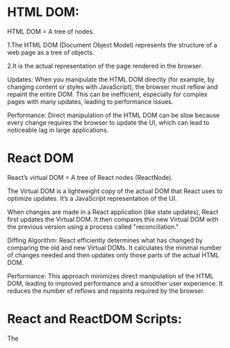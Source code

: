 # HTML DOM:
HTML DOM = A tree of nodes.

1.The HTML DOM (Document Object Model) represents the 
structure of a web page as a tree of objects. 

2.It is the actual representation of the page rendered in the browser.

Updates: 
When you manipulate the HTML DOM directly (for example, by changing content or styles with JavaScript), the browser must reflow and repaint the entire DOM. 
This can be inefficient, especially for complex pages with many updates, leading to performance issues.

Performance: Direct manipulation of the HTML DOM can be slow because every change requires the browser to update the UI, which can lead to noticeable lag in large applications.

# React DOM
React’s virtual DOM = A tree of React nodes (ReactNode).

The Virtual DOM is a lightweight copy of the actual DOM that React uses to optimize updates. It’s a JavaScript representation of the UI.

When changes are made in a React application (like state updates), React first updates the Virtual DOM. 
It then compares this new Virtual DOM with the previous version using a process called "reconciliation."

Diffing Algorithm: React efficiently determines what has changed by comparing the old and new Virtual DOMs. It calculates the minimal number of changes needed and then updates only those parts of the actual HTML DOM.

Performance: This approach minimizes direct manipulation of the HTML DOM, leading to improved performance and a smoother user experience. It reduces the number of reflows and repaints required by the browser.

# React and ReactDOM Scripts:

The <script> tags load React and ReactDOM libraries from Facebook's CDN. 
These libraries are essential for creating and managing React components and rendering them to the DOM.




# React Element
1.A React Element is a core building block of a React application. 

2.It's essentially an object representation of a UI component and describes what you want to display on the screen.

3.React Elements are typically created using React.createElement or JSX syntax.
    Example:

const element = <div>Hello, world!</div>;

This element is a React Element that represents a div with the content "Hello, world!".


# React Node
A React Node is a broader concept and represents anything that can be rendered in React, including:
        React Elements
        Strings and Numbers (like "Hello" or 123)
        Fragments (multiple child elements grouped without an extra wrapper)
        Portals (elements rendered in different parts of the DOM)
        Arrays (list of nodes)
        Booleans or null (often used to conditionally render nothing)
So, while every React Element is a React Node, not every React Node is a React Element.
ReactNode= 
1.It is a building block for a React’s virtual DOM 
It can be either

(i).ReactElement: This is the primary type in React. It’s a light, stateless, immutable, virtual representation of a DOM element.

(ii).ReactText: This is a string or a number. It’s a virtual representation of a Text Node in the DOM.

(iii).ReactFragment: This is an array of ReactNode elements.

# JSX 
JSX (JavaScript XML) is a syntax extension for JavaScript, commonly used with React to describe what the UI should look like. JSX allows you to write HTML-like code directly within JavaScript, making it easier to structure and visualize UI components in a readable and concise way.

const element = <h1>Hello, world!</h1>;
JSX is not valid JavaScript. Under the hood, tools like Babel compile JSX into plain JavaScript.

Eg:
const element = <h1>Hello, world!</h1>;
gets transformed to:
const element = React.createElement('h1', null, 'Hello, world!');

JSX elements can contain children, which may be other JSX elements, expressions, strings, etc.
Nested elements can be written directly in JSX:
const element = (
  <div>
    <h1>Hello, world!</h1>
    <p>This is JSX in action!</p>
  </div>
);


# render method:
The ReactDOM.render method takes three parameters: 
(i).a ReactElement,
(ii). a regular DOMElement,
(iii) a callback function:

ReactDOM.render(ReactElement, DOMElement, callback);

The ReactElement is the root element in the tree of ReactNodes that you have created, the regular DOMElement is a container DOM node for that tree, and the callback is an optional function executed after the tree is rendered 

#  createElement
React.createElement(type, props, children);

createElement that creates a ReactElement and takes three parameters: type, props and children:
# type
The type parameter can be either:

String: could be an HTML tag name such as div, p, span, and so on. React support all the common HTML tags and attributes.
ReactClass: is created via React.createClass method, basically a custom component.

# props:
The props parameter is a plain Javascript object.
React.createElement(
    'h1',
    {
       className: 'title',
       style: {
           background: 'red',
           color: 'white',
           fontFamily: 'Verdana'
       }
    },
    'Hello, World!!!'
);

# The children parameter.
The children parameter describes what child elements this element should have, if any. 
A child element could be any ReactNode: a ReactElement, a ReactText or a ReactFragment.